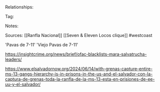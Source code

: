 
Relationships:

Tag:

Notes:

Sources:
[[Ranfla Nacional]]
[[Seven & Eleven Locos clique]]
#westcoast 

'Pavas de 7-11'
'Viejo Pavas de 7-11'

https://insightcrime.org/news/brief/ofac-blacklists-mara-salvatrucha-leaders/

https://www.elsalvadornow.org/2024/06/14/with-grenas-capture-entire-ms-13-gangs-hierarchy-is-in-prisons-in-the-us-and-el-salvador-con-la-captura-de-grenas-toda-la-ranfla-de-la-ms-13-esta-en-prisiones-de-ee-uu-y-el-salvador/